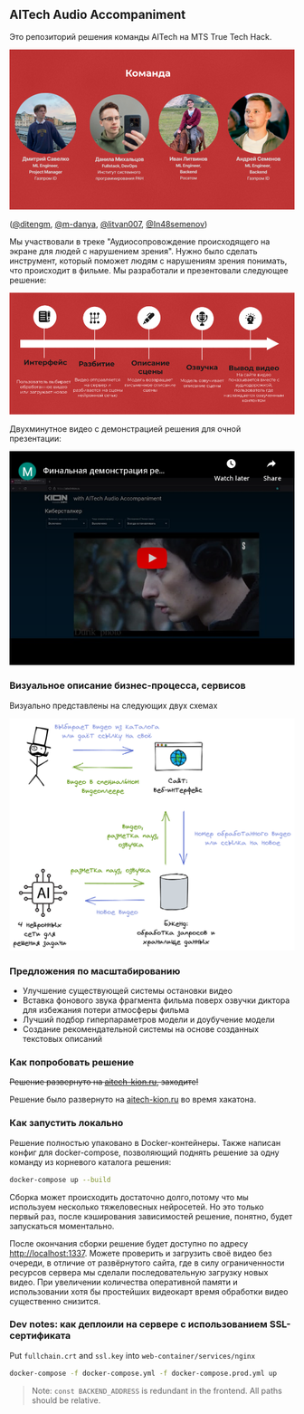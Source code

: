 ## AITech Audio Accompaniment

Это репозиторий решения команды AITech на MTS True Tech Hack.

![img](readme_imgs/team.png)

\([@ditengm](https://github.com/ditengm), [@m-danya](https://github.com/m-danya), [@litvan007](https://github.com/litvan007), [@In48semenov](https://github.com/In48semenov)\)


Мы участвовали в треке "Аудиосопровождение происходящего на экране для людей с нарушением зрения".
Нужно было сделать инструмент, который поможет людям с нарушениям зрения понимать, что происходит в фильме. Мы разработали и презентовали следующее решение:

![img](readme_imgs/pipeline.png)



Двухминутное видео с демонстрацией решения для очной презентации: 

[![img](readme_imgs/yt-preview.png)](https://youtu.be/qOqBgw-SQ18)


### Визуальное описание бизнес-процесса, сервисов

Визуально представлены на следующих двух схемах

![img](readme_imgs/scheme.png)

### Предложения по масштабированию

- Улучшение существующей системы остановки видео
- Вставка фонового звука фрагмента фильма поверх озвучки диктора для избежания потери атмосферы фильма
- Лучший подбор гиперпараметров модели и доубучение модели
- Создание рекомендательной системы на основе созданных текстовых описаний

### Как попробовать решение

~~Решение развернуто на [aitech-kion.ru](https://aitech-kion.ru/), заходите!~~

Решение было развернуто на [aitech-kion.ru](https://aitech-kion.ru/) во время хакатона.


### Как запустить локально

Решение полностью упаковано в Docker-контейнеры. Также написан конфиг для docker-compose, позволяющий поднять решение за одну команду из корневого каталога решения:

```bash
docker-compose up --build
```

Сборка может происходить достаточно долго,потому что мы используем несколько тяжеловесных нейросетей. Но это только первый раз, после кэширования зависимостей решение, понятно, будет запускаться моментально.

После окончания сборки решение будет доступно по адресу [http://localhost:1337](http://localhost:1337). Можете проверить и загрузить своё видео без очереди, в отличие от развёрнутого сайта, где в силу ограниченности ресурсов сервера мы сделали последовательную загрузку новых видео. При увеличении количества оперативной памяти и использовании хотя бы простейших видеокарт время обработки видео существенно снизится.

### Dev notes: как деплоили на сервере с использованием SSL-сертификата

Put `fullchain.crt` and `ssl.key` into `web-container/services/nginx`

```bash
docker-compose -f docker-compose.yml -f docker-compose.prod.yml up
```

> Note: `const BACKEND_ADDRESS` is redundant in the frontend. All paths should be relative.
